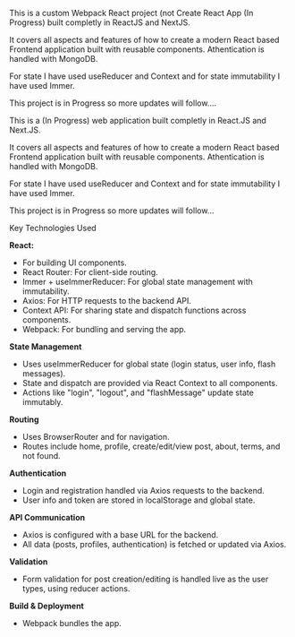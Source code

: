 This is a custom Webpack React project (not Create React App (In Progress) built completly in ReactJS and NextJS. 

It covers all aspects and features of how to create a modern React based Frontend application built with reusable components. Athentication is handled with MongoDB.

For state I have used useReducer and Context and for state immutability I have used Immer.

This project is in Progress so more updates will follow....

This is a (In Progress) web application built completly in React.JS and Next.JS.

It covers all aspects and features of how to create a modern React based Frontend application built with reusable components. Athentication is handled with MongoDB.

For state I have used useReducer and Context and for state immutability I have used Immer.

This project is in Progress so more updates will follow...

Key Technologies Used

<strong>React:</strong>

- For building UI components.
- React Router: For client-side routing.
- Immer + useImmerReducer: For global state management with immutability.
- Axios: For HTTP requests to the backend API.
- Context API: For sharing state and dispatch functions across components.
- Webpack: For bundling and serving the app.

<strong>State Management</strong>

- Uses useImmerReducer for global state (login status, user info, flash messages).
- State and dispatch are provided via React Context to all components.
- Actions like "login", "logout", and "flashMessage" update state immutably.

<strong>Routing</strong>

- Uses BrowserRouter and <Routes> for navigation.
- Routes include home, profile, create/edit/view post, about, terms, and not found.

<strong>Authentication</strong>

- Login and registration handled via Axios requests to the backend.
- User info and token are stored in localStorage and global state.

<strong>API Communication</strong>

- Axios is configured with a base URL for the backend.
- All data (posts, profiles, authentication) is fetched or updated via Axios.

<strong>Validation</strong>

- Form validation for post creation/editing is handled live as the user types, using reducer actions.

<strong>Build & Deployment</strong>

- Webpack bundles the app.

